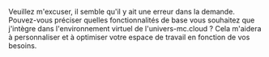 Veuillez m'excuser, il semble qu'il y ait une erreur dans la demande. Pouvez-vous préciser quelles fonctionnalités de base vous souhaitez que j'intègre dans l'environnement virtuel de l'univers-mc.cloud ? Cela m'aidera à personnaliser et à optimiser votre espace de travail en fonction de vos besoins.